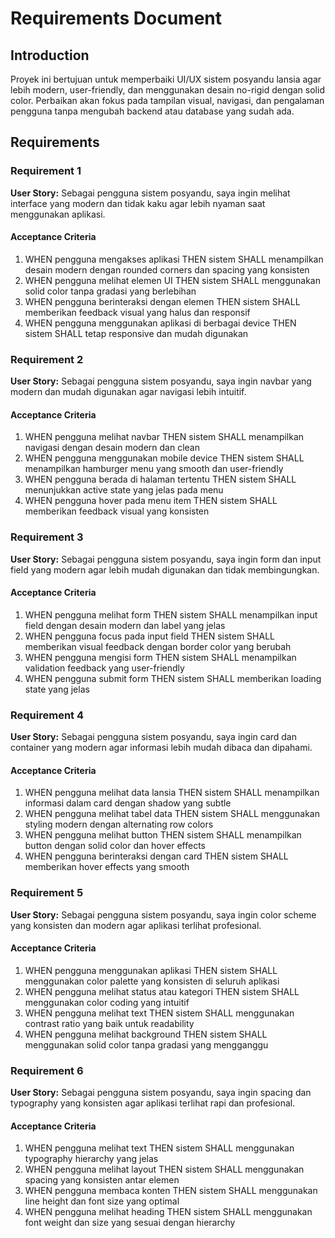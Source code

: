 # Requirements Document

## Introduction

Proyek ini bertujuan untuk memperbaiki UI/UX sistem posyandu lansia agar lebih modern, user-friendly, dan menggunakan desain no-rigid dengan solid color. Perbaikan akan fokus pada tampilan visual, navigasi, dan pengalaman pengguna tanpa mengubah backend atau database yang sudah ada.

## Requirements

### Requirement 1

**User Story:** Sebagai pengguna sistem posyandu, saya ingin melihat interface yang modern dan tidak kaku agar lebih nyaman saat menggunakan aplikasi.

#### Acceptance Criteria

1. WHEN pengguna mengakses aplikasi THEN sistem SHALL menampilkan desain modern dengan rounded corners dan spacing yang konsisten
2. WHEN pengguna melihat elemen UI THEN sistem SHALL menggunakan solid color tanpa gradasi yang berlebihan
3. WHEN pengguna berinteraksi dengan elemen THEN sistem SHALL memberikan feedback visual yang halus dan responsif
4. WHEN pengguna menggunakan aplikasi di berbagai device THEN sistem SHALL tetap responsive dan mudah digunakan

### Requirement 2

**User Story:** Sebagai pengguna sistem posyandu, saya ingin navbar yang modern dan mudah digunakan agar navigasi lebih intuitif.

#### Acceptance Criteria

1. WHEN pengguna melihat navbar THEN sistem SHALL menampilkan navigasi dengan desain modern dan clean
2. WHEN pengguna menggunakan mobile device THEN sistem SHALL menampilkan hamburger menu yang smooth dan user-friendly
3. WHEN pengguna berada di halaman tertentu THEN sistem SHALL menunjukkan active state yang jelas pada menu
4. WHEN pengguna hover pada menu item THEN sistem SHALL memberikan feedback visual yang konsisten

### Requirement 3

**User Story:** Sebagai pengguna sistem posyandu, saya ingin form dan input field yang modern agar lebih mudah digunakan dan tidak membingungkan.

#### Acceptance Criteria

1. WHEN pengguna melihat form THEN sistem SHALL menampilkan input field dengan desain modern dan label yang jelas
2. WHEN pengguna focus pada input field THEN sistem SHALL memberikan visual feedback dengan border color yang berubah
3. WHEN pengguna mengisi form THEN sistem SHALL menampilkan validation feedback yang user-friendly
4. WHEN pengguna submit form THEN sistem SHALL memberikan loading state yang jelas

### Requirement 4

**User Story:** Sebagai pengguna sistem posyandu, saya ingin card dan container yang modern agar informasi lebih mudah dibaca dan dipahami.

#### Acceptance Criteria

1. WHEN pengguna melihat data lansia THEN sistem SHALL menampilkan informasi dalam card dengan shadow yang subtle
2. WHEN pengguna melihat tabel data THEN sistem SHALL menggunakan styling modern dengan alternating row colors
3. WHEN pengguna melihat button THEN sistem SHALL menampilkan button dengan solid color dan hover effects
4. WHEN pengguna berinteraksi dengan card THEN sistem SHALL memberikan hover effects yang smooth

### Requirement 5

**User Story:** Sebagai pengguna sistem posyandu, saya ingin color scheme yang konsisten dan modern agar aplikasi terlihat profesional.

#### Acceptance Criteria

1. WHEN pengguna menggunakan aplikasi THEN sistem SHALL menggunakan color palette yang konsisten di seluruh aplikasi
2. WHEN pengguna melihat status atau kategori THEN sistem SHALL menggunakan color coding yang intuitif
3. WHEN pengguna melihat text THEN sistem SHALL menggunakan contrast ratio yang baik untuk readability
4. WHEN pengguna melihat background THEN sistem SHALL menggunakan solid color tanpa gradasi yang mengganggu

### Requirement 6

**User Story:** Sebagai pengguna sistem posyandu, saya ingin spacing dan typography yang konsisten agar aplikasi terlihat rapi dan profesional.

#### Acceptance Criteria

1. WHEN pengguna melihat text THEN sistem SHALL menggunakan typography hierarchy yang jelas
2. WHEN pengguna melihat layout THEN sistem SHALL menggunakan spacing yang konsisten antar elemen
3. WHEN pengguna membaca konten THEN sistem SHALL menggunakan line height dan font size yang optimal
4. WHEN pengguna melihat heading THEN sistem SHALL menggunakan font weight dan size yang sesuai dengan hierarchy